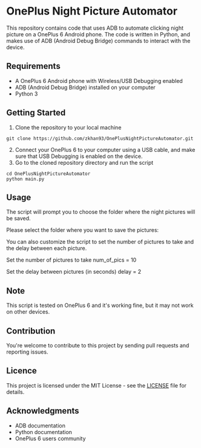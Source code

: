 # OnePlus Night Picture Automator

This repository contains code that uses ADB to automate clicking night picture on a OnePlus 6 Android phone. The code is written in Python, and makes use of ADB (Android Debug Bridge) commands to interact with the device.

## Requirements
- A OnePlus 6 Android phone with Wireless/USB Debugging enabled
- ADB (Android Debug Bridge) installed on your computer
- Python 3

## Getting Started

1. Clone the repository to your local machine
```
git clone https://github.com/zkhan93/OnePlusNightPictureAutomator.git
```
2. Connect your OnePlus 6 to your computer using a USB cable, and make sure that USB Debugging is enabled on the device.
3. Go to the cloned repository directory and run the script

```
cd OnePlusNightPictureAutomator
python main.py
```

## Usage

The script will prompt you to choose the folder where the night pictures will be saved.

Please select the folder where you want to save the pictures:

You can also customize the script to set the number of pictures to take and the delay between each picture.

Set the number of pictures to take
num_of_pics = 10

Set the delay between pictures (in seconds)
delay = 2

## Note

This script is tested on OnePlus 6 and it's working fine, but it may not work on other devices.

## Contribution

You're welcome to contribute to this project by sending pull requests and reporting issues.

## Licence

This project is licensed under the MIT License - see the [LICENSE](https://github.com/zkhan93/OnePlusNightPictureAutomator/blob/master/LICENSE) file for details.

## Acknowledgments

* ADB documentation
* Python documentation
* OnePlus 6 users community
